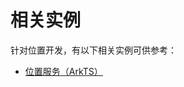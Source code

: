 # 相关实例

针对位置开发，有以下相关实例可供参考：

- [位置服务（ArkTS）](https://gitee.com/openharmony/applications_app_samples/tree/OpenHarmony-5.0.1-Release/code/BasicFeature/DeviceManagement/Location)
